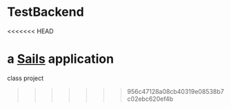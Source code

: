 # TestBackend
<<<<<<< HEAD

a [Sails](http://sailsjs.org) application
=======
class project
>>>>>>> 956c47128a08cb40319e08538b7c02ebc620ef4b

